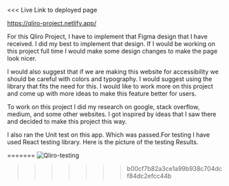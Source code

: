<<<
Live Link to deployed page

https://qliro-project.netlify.app/



For this Qliro Project, I have to implement that Figma design that I have received. I did my best to implement that design. If I would be working on this project full time I would make some design changes to make the page look nicer. 

I would also suggest that if we are making this website for accessibility we should be careful with colors and typography. I would suggest using the library that fits the need for this. I would like to work more on this project and come up with more ideas to make this feature better for users.

To work on this project I did my research on google, stack overflow, medium, and some other websites. I got inspired by ideas that I saw there and decided to make this project this way.

 I also ran the Unit test on this app. Which was passed.For testing I have used React testing library. Here is the picture of the testing Results.


=======
![Qliro-testing](https://user-images.githubusercontent.com/55736152/152245549-192f6980-1ada-413d-8b22-f7ec4e107ca1.jpg)
>>>>>>> b00cf7b82a3ce1a99b938c704dcf84dc2efcc44b
